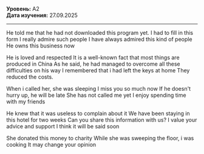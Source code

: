 **Уровень:** A2  
**Дата изучения:** 27.09.2025  

---

He told me that he had not downloaded this program yet.
I had to fill in this form
I  really admire such people
I have always admired this kind of people
He owns this business now

He is loved and respected
It is a well-known fact that most things are produced in China
As he said, he had managed to overcome all these difficulties on his way
I remembered that i had left the keys at home
They reduced the costs. 

When i called her, she was sleeping
I miss you so much now
If he doesn't hurry up, he will be late
She has not called me yet
I enjoy spending time with my friends

He knew that it was useless to complain about it
We have been staying in this hotel for two weeks
Can you share this information with us? 
I value your advice and support
I think it will be said soon 

She donated this money to charity
While she was sweeping the floor, i was cooking 
It may change your opinion 







